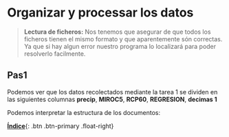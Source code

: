 # Organizar y processar los datos

> **Lectura de ficheros:** Nos tenemos que asegurar de que todos los ficheros tienen el mismo formato y que aparentemente són correctas. Ya que si hay algun error nuestro programa lo localizará para poder resolverlo facilmente.

## Pas1

Podemos ver que los datos recolectados mediante la tarea 1 se dividen en las siguientes  columnas **precip**, **MIROC5**, **RCP60**, **REGRESION**, **decimas 1**

Podemos interpretar la estructura de los documentos: 

[**Índice**](../README.md){: .btn .btn-primary .float-right}

